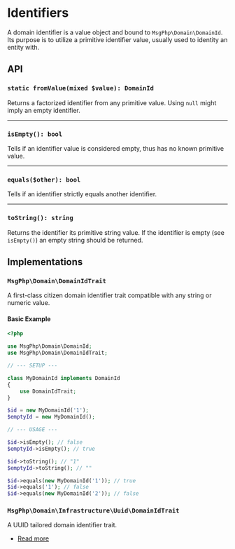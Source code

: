 # Identifiers

A domain identifier is a value object and bound to `MsgPhp\Domain\DomainId`. Its purpose is to utilize a primitive
identifier value, usually used to identity an entity with.

## API

### `static fromValue(mixed $value): DomainId`

Returns a factorized identifier from any primitive value. Using `null` might imply an empty identifier.

---

### `isEmpty(): bool`

Tells if an identifier value is considered empty, thus has no known primitive value.

---

### `equals($other): bool`

Tells if an identifier strictly equals another identifier.

---

### `toString(): string`

Returns the identifier its primitive string value. If the identifier is empty (see `isEmpty()`) an empty string should
be returned.

## Implementations

### `MsgPhp\Domain\DomainIdTrait`

A first-class citizen domain identifier trait compatible with any string or numeric value.

#### Basic Example

```php
<?php

use MsgPhp\Domain\DomainId;
use MsgPhp\Domain\DomainIdTrait;

// --- SETUP ---

class MyDomainId implements DomainId
{
    use DomainIdTrait;
}

$id = new MyDomainId('1');
$emptyId = new MyDomainId();

// --- USAGE ---

$id->isEmpty(); // false
$emptyId->isEmpty(); // true

$id->toString(); // "1"
$emptyId->toString(); // ""

$id->equals(new MyDomainId('1')); // true
$id->equals('1'); // false
$id->equals(new MyDomainId('2')); // false
```

### `MsgPhp\Domain\Infrastructure\Uuid\DomainIdTrait`

A UUID tailored domain identifier trait.

- [Read more](../infrastructure/uuid.md#domain-identifier)
